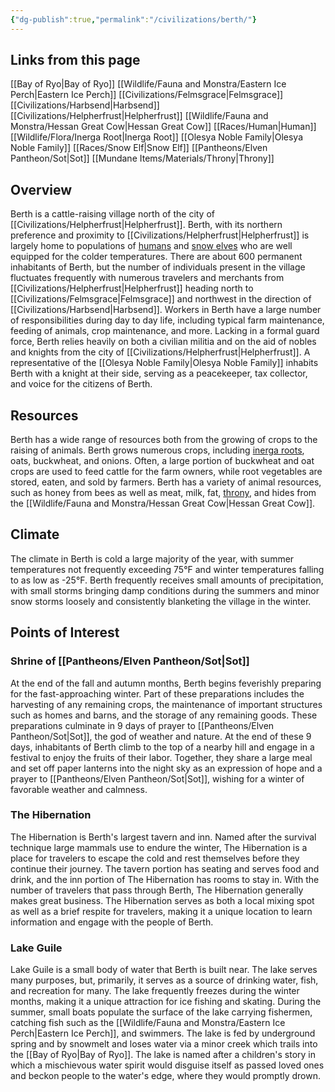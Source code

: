 ```yaml
---
{"dg-publish":true,"permalink":"/civilizations/berth/"}
---
```


## Links from this page
[[Bay of Ryo\|Bay of Ryo]]
[[Wildlife/Fauna and Monstra/Eastern Ice Perch\|Eastern Ice Perch]]
[[Civilizations/Felmsgrace\|Felmsgrace]]
[[Civilizations/Harbsend\|Harbsend]]
[[Civilizations/Helpherfrust\|Helpherfrust]]
[[Wildlife/Fauna and Monstra/Hessan Great Cow\|Hessan Great Cow]]
[[Races/Human\|Human]]
[[Wildlife/Flora/Inerga Root\|Inerga Root]]
[[Olesya Noble Family\|Olesya Noble Family]]
[[Races/Snow Elf\|Snow Elf]]
[[Pantheons/Elven Pantheon/Sot\|Sot]]
[[Mundane Items/Materials/Throny\|Throny]]
## Overview
Berth is a cattle-raising village north of the city of [[Civilizations/Helpherfrust\|Helpherfrust]]. Berth, with its northern preference and proximity to [[Civilizations/Helpherfrust\|Helpherfrust]] is largely home to populations of [humans](Human) and [snow elves](Snow%20Elf) who are well equipped for the colder temperatures. There are about 600 permanent inhabitants of Berth, but the number of individuals present in the village fluctuates frequently with numerous travelers and merchants from [[Civilizations/Helpherfrust\|Helpherfrust]] heading north to [[Civilizations/Felmsgrace\|Felmsgrace]] and northwest in the direction of [[Civilizations/Harbsend\|Harbsend]]. Workers in Berth have a large number of responsibilities during day to day life, including typical farm maintenance, feeding of animals, crop maintenance, and more. Lacking in a formal guard force, Berth relies heavily on both a civilian militia and on the aid of nobles and knights from the city of [[Civilizations/Helpherfrust\|Helpherfrust]]. A representative of the [[Olesya Noble Family\|Olesya Noble Family]] inhabits Berth with a knight at their side, serving as a peacekeeper, tax collector, and voice for the citizens of Berth. 
## Resources
Berth has a wide range of resources both from the growing of crops to the raising of animals. Berth grows numerous crops, including [inerga roots](Inerga%20Root), oats, buckwheat, and onions. Often, a large portion of buckwheat and oat crops are used to feed cattle for the farm owners, while root vegetables are stored, eaten, and sold by farmers. Berth has a variety of animal resources, such as honey from bees as well as meat, milk, fat, [throny](Throny), and hides from the [[Wildlife/Fauna and Monstra/Hessan Great Cow\|Hessan Great Cow]].
## Climate
The climate in Berth is cold a large majority of the year, with summer temperatures not frequently exceeding 75°F and winter temperatures falling to as low as -25°F. Berth frequently receives small amounts of precipitation, with small storms bringing damp conditions during the summers and minor snow storms loosely and consistently blanketing the village in the winter. 
## Points of Interest
### Shrine of [[Pantheons/Elven Pantheon/Sot\|Sot]]
At the end of the fall and autumn months, Berth begins feverishly preparing for the fast-approaching winter. Part of these preparations includes the harvesting of any remaining crops, the maintenance of important structures such as homes and barns, and the storage of any remaining goods. These preparations culminate in 9 days of prayer to [[Pantheons/Elven Pantheon/Sot\|Sot]], the god of weather and nature. At the end of these 9 days, inhabitants of Berth climb to the top of a nearby hill and engage in a festival to enjoy the fruits of their labor. Together, they share a large meal and set off paper lanterns into the night sky as an expression of hope and a prayer to [[Pantheons/Elven Pantheon/Sot\|Sot]], wishing for a winter of favorable weather and calmness.
### The Hibernation
The Hibernation is Berth's largest tavern and inn. Named after the survival technique large mammals use to endure the winter, The Hibernation is a place for travelers to escape the cold and rest themselves before they continue their journey. The tavern portion has seating and serves food and drink, and the inn portion of The Hibernation has rooms to stay in. With the number of travelers that pass through Berth, The Hibernation generally makes great business. The Hibernation serves as both a local mixing spot as well as a brief respite for travelers, making it a unique location to learn information and engage with the people of Berth.
### Lake Guile
Lake Guile is a small body of water that Berth is built near. The lake serves many purposes, but, primarily, it serves as a source of drinking water, fish, and recreation for many. The lake frequently freezes during the winter months, making it a unique attraction for ice fishing and skating. During the summer, small boats populate the surface of the lake carrying fishermen, catching fish such as the [[Wildlife/Fauna and Monstra/Eastern Ice Perch\|Eastern Ice Perch]], and swimmers. The lake is fed by underground spring and by snowmelt and loses water via a minor creek which trails into the [[Bay of Ryo\|Bay of Ryo]]. The lake is named after a children's story in which a mischievous water spirit would disguise itself as passed loved ones and beckon people to the water's edge, where they would promptly drown.
 